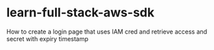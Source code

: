 # learn-full-stack-aws-sdk
How to create a login page that uses IAM cred and retrieve access and secret with expiry timestamp
